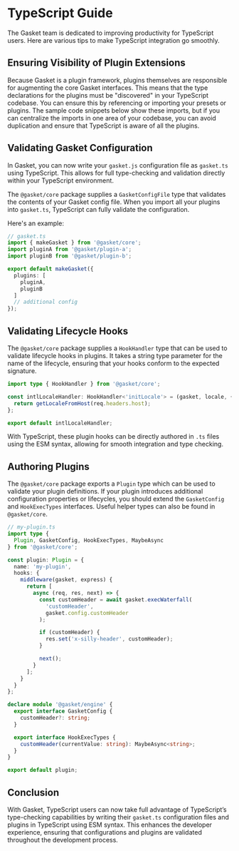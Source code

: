 # TypeScript Guide

The Gasket team is dedicated to improving productivity for TypeScript users. Here are various tips to make TypeScript integration go smoothly.

## Ensuring Visibility of Plugin Extensions

Because Gasket is a plugin framework, plugins themselves are responsible for augmenting the core Gasket interfaces. This means that the type declarations for the plugins must be "discovered" in your TypeScript codebase. You can ensure this by referencing or importing your presets or plugins. The sample code snippets below show these imports, but if you can centralize the imports in one area of your codebase, you can avoid duplication and ensure that TypeScript is aware of all the plugins.

## Validating Gasket Configuration

In Gasket, you can now write your `gasket.js` configuration file as `gasket.ts` using TypeScript. This allows for full type-checking and validation directly within your TypeScript environment.

The `@gasket/core` package supplies a `GasketConfigFile` type that validates the contents of your Gasket config file. When you import all your plugins into `gasket.ts`, TypeScript can fully validate the configuration.

Here's an example:

```typescript
// gasket.ts
import { makeGasket } from '@gasket/core';
import pluginA from '@gasket/plugin-a';
import pluginB from '@gasket/plugin-b';

export default makeGasket({
  plugins: [
    pluginA,
    pluginB
  ]
  // additional config
});
```

## Validating Lifecycle Hooks

The `@gasket/core` package supplies a `HookHandler` type that can be used to validate lifecycle hooks in plugins. It takes a string type parameter for the name of the lifecycle, ensuring that your hooks conform to the expected signature.

```typescript
import type { HookHandler } from '@gasket/core';

const intlLocaleHandler: HookHandler<'initLocale'> = (gasket, locale, { req, res }) => {
  return getLocaleFromHost(req.headers.host);
};

export default intlLocaleHandler;
```

With TypeScript, these plugin hooks can be directly authored in `.ts` files using the ESM syntax, allowing for smooth integration and type checking.

## Authoring Plugins

The `@gasket/core` package exports a `Plugin` type which can be used to validate your plugin definitions. If your plugin introduces additional configuration properties or lifecycles, you should extend the `GasketConfig` and `HookExecTypes` interfaces. Useful helper types can also be found in `@gasket/core`.

```typescript
// my-plugin.ts
import type {
  Plugin, GasketConfig, HookExecTypes, MaybeAsync
} from '@gasket/core';

const plugin: Plugin = {
  name: 'my-plugin',
  hooks: {
    middleware(gasket, express) {
      return [
        async (req, res, next) => {
          const customHeader = await gasket.execWaterfall(
            'customHeader',
            gasket.config.customHeader
          );

          if (customHeader) {
            res.set('x-silly-header', customHeader);
          }

          next();
        }
      ];
    }
  }
};

declare module '@gasket/engine' {
  export interface GasketConfig {
    customHeader?: string;
  }

  export interface HookExecTypes {
    customHeader(currentValue: string): MaybeAsync<string>;
  }
}

export default plugin;
```

## Conclusion

With Gasket, TypeScript users can now take full advantage of TypeScript’s type-checking capabilities by writing their `gasket.ts` configuration files and plugins in TypeScript using ESM syntax. This enhances the developer experience, ensuring that configurations and plugins are validated throughout the development process.
